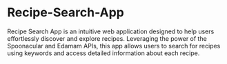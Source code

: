 # Recipe-Search-App
Recipe Search App is an intuitive web application designed to help users effortlessly discover and explore recipes. Leveraging the power of the Spoonacular and Edamam APIs, this app allows users to search for recipes using keywords and access detailed information about each recipe.
